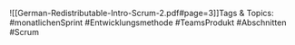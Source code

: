 
![[German-Redistributable-Intro-Scrum-2.pdf#page=3]]Tags & Topics:
   #monatlichenSprint
   #Entwicklungsmethode
   #TeamsProdukt
   #Abschnitten
   #Scrum
